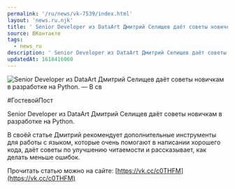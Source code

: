 ```yaml
---
permalink: '/ru/news/vk-7539/index.html'
layout: 'news.ru.njk'
title: ' Senior Developer из DataArt Дмитрий Селищев даёт советы новичкам в разработке на Python'
source: ВКонтакте
tags:
  - news_ru
description: ' Senior Developer из DataArt Дмитрий Селищев даёт советы новичкам в разработке на Python'
updatedAt: 1618416060
---
```

![ Senior Developer из DataArt Дмитрий Селищев даёт советы новичкам в разработке на Python. — В св](https://sun9-41.userapi.com/sun9-4/impg/rYB-IayxGYwvKwyBt8MJawLK1ecslWvbb3N2GA/8nhuMyf8hKE.jpg?size=900x596&quality=96&sign=bec2ddf6475944e50847b1609d8cf5d0&c_uniq_tag=pcPIb7wRoEqrhXZA5EdHpcgqdtIdYPtDdpccLMv0iBQ&type=album)

#ГостевойПост

Senior Developer из DataArt Дмитрий Селищев даёт советы новичкам в разработке на Python.

В своёй статье Дмитрий рекомендует дополнительные инструменты для работы с языком, которые очень помогают в написании хорошего кода, даёт советы по улучшению читаемости и рассказывает, как делать меньше ошибок.

Прочитать статью можно на сайте: [https://vk.cc/c0THFM](https://vk.cc/c0THFM)
